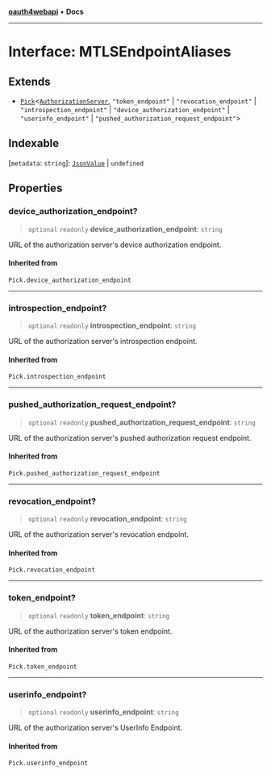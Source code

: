 [**oauth4webapi**](../README.md) • **Docs**

***

# Interface: MTLSEndpointAliases

## Extends

- [`Pick`](https://www.typescriptlang.org/docs/handbook/utility-types.html#picktype-keys)\<[`AuthorizationServer`](AuthorizationServer.md), `"token_endpoint"` \| `"revocation_endpoint"` \| `"introspection_endpoint"` \| `"device_authorization_endpoint"` \| `"userinfo_endpoint"` \| `"pushed_authorization_request_endpoint"`\>

## Indexable

 \[`metadata`: `string`\]: [`JsonValue`](../type-aliases/JsonValue.md) \| `undefined`

## Properties

### device\_authorization\_endpoint?

> `optional` `readonly` **device\_authorization\_endpoint**: `string`

URL of the authorization server's device authorization endpoint.

#### Inherited from

`Pick.device_authorization_endpoint`

***

### introspection\_endpoint?

> `optional` `readonly` **introspection\_endpoint**: `string`

URL of the authorization server's introspection endpoint.

#### Inherited from

`Pick.introspection_endpoint`

***

### pushed\_authorization\_request\_endpoint?

> `optional` `readonly` **pushed\_authorization\_request\_endpoint**: `string`

URL of the authorization server's pushed authorization request endpoint.

#### Inherited from

`Pick.pushed_authorization_request_endpoint`

***

### revocation\_endpoint?

> `optional` `readonly` **revocation\_endpoint**: `string`

URL of the authorization server's revocation endpoint.

#### Inherited from

`Pick.revocation_endpoint`

***

### token\_endpoint?

> `optional` `readonly` **token\_endpoint**: `string`

URL of the authorization server's token endpoint.

#### Inherited from

`Pick.token_endpoint`

***

### userinfo\_endpoint?

> `optional` `readonly` **userinfo\_endpoint**: `string`

URL of the authorization server's UserInfo Endpoint.

#### Inherited from

`Pick.userinfo_endpoint`
